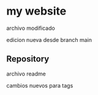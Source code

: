 # my website

archivo modificado

edicion nueva desde branch main


## Repository 

archivo readme

 cambios nuevos para tags